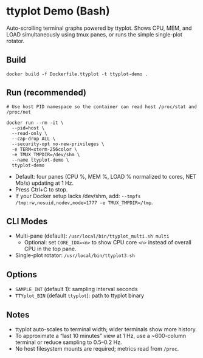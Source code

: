 # ttyplot Demo (Bash)

Auto-scrolling terminal graphs powered by ttyplot. Shows CPU, MEM, and LOAD simultaneously using tmux panes, or runs the simple single-plot rotator.

## Build

```
docker build -f Dockerfile.ttyplot -t ttyplot-demo .
```

## Run (recommended)

```
# Use host PID namespace so the container can read host /proc/stat and /proc/net

docker run --rm -it \
  --pid=host \
  --read-only \
  --cap-drop ALL \
  --security-opt no-new-privileges \
  -e TERM=xterm-256color \
  -e TMUX_TMPDIR=/dev/shm \
  --name ttyplot-demo \
  ttyplot-demo
```

- Default: four panes (CPU %, MEM %, LOAD % normalized to cores, NET Mb/s) updating at 1 Hz.
- Press Ctrl+C to stop.
 - If your Docker setup lacks /dev/shm, add: `--tmpfs /tmp:rw,nosuid,nodev,mode=1777 -e TMUX_TMPDIR=/tmp`.

## CLI Modes
- Multi-pane (default): `/usr/local/bin/ttyplot_multi.sh multi`
  - Optional: set `CORE_IDX=<n>` to show CPU core `<n>` instead of overall CPU in the top pane.
- Single-plot rotator: `/usr/local/bin/ttyplot3.sh`

## Options
- `SAMPLE_INT` (default 1): sampling interval seconds
- `TTYplot_BIN` (default `ttyplot`): path to ttyplot binary

## Notes
- ttyplot auto-scales to terminal width; wider terminals show more history.
- To approximate a “last 10 minutes” view at 1 Hz, use a ~600-column terminal or reduce sampling to 0.5–0.2 Hz.
- No host filesystem mounts are required; metrics read from `/proc`.
